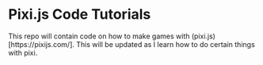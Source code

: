 # Pixi.js Code Tutorials

<p>
  This repo will contain code on how to make games with (pixi.js)[https://pixijs.com/]. This will be updated as I learn how to do certain things with pixi.
</p>

